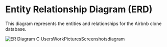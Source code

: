 # Entity Relationship Diagram (ERD)

This diagram represents the entities and relationships for the Airbnb clone database.

![ER Diagram](Diagram.png)
C:UsersWorkPicturesScreenshotsdiagram

